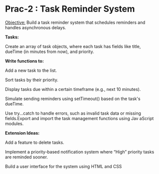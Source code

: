 # Prac-2 : Task Reminder System

<ins> Objective:</ins> Build a task reminder system that schedules reminders and handles asynchronous delays.

**Tasks:**

Create an array of task objects, where each task has fields like title, dueTime (in minutes from now), and priority.

**Write functions to:**

Add a new task to the list.

Sort tasks by their priority.

Display tasks due within a certain timeframe (e.g., next 10 minutes).

Simulate sending reminders using setTimeout() based on the task's dueTime.

Use try...catch to handle errors, such as invalid task data or missing fields.Export and import the task management functions using Jav aScript modules.

**Extension Ideas:**

Add a feature to delete tasks.

Implement a priority-based notification system where “High” priority tasks are reminded sooner.

Build a user interface for the system using HTML and CSS
